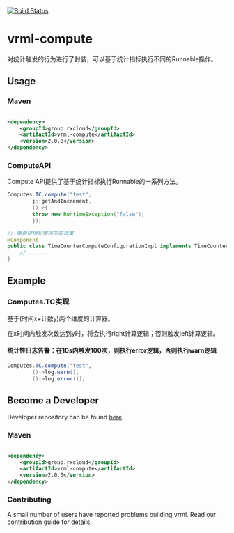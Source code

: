 [![Build Status](https://travis-ci.org/vavr-io/vavr-gson.svg?branch=master)](https://travis-ci.org/vavr-io/vavr-gson)

# vrml-compute

对统计触发的行为进行了封装，可以基于统计指标执行不同的Runnable操作。

## Usage

### Maven

```xml

<dependency>
    <groupId>group.rxcloud</groupId>
    <artifactId>vrml-compute</artifactId>
    <version>2.0.0</version>
</dependency>
```

### ComputeAPI

Compute API提供了基于统计指标执行Runnable的一系列方法。

```java
Computes.TC.compute("test",
        j::getAndIncrement,
        ()->{
        throw new RuntimeException("false");
        });

// 需要提供配置项的实现类
@Component
public class TimeCounterComputeConfigurationImpl implements TimeCounterComputeConfiguration {
    // ......
}
``` 

## Example

### Computes.TC实现

基于(时间x+计数y)两个维度的计算器。

在x时间内触发次数达到y时，将会执行right计算逻辑；否则触发left计算逻辑。

#### 统计性日志告警：在10s内触发100次，则执行error逻辑，否则执行warn逻辑

```java
Computes.TC.compute("test",
        ()->log.warn(),
        ()->log.error());
``` 

## Become a Developer

Developer repository can be found [here](https://github.com/kevinten10/vrml/tree/develop/vrml-compute).

### Maven

```xml

<dependency>
    <groupId>group.rxcloud</groupId>
    <artifactId>vrml-compute</artifactId>
    <version>2.0.0</version>
</dependency>
```

### Contributing

A small number of users have reported problems building vrml. Read our contribution guide for details.